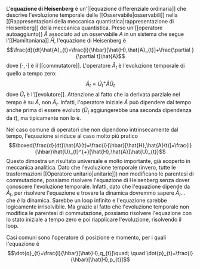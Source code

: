 L'**equazione di Heisenberg** è un'[[equazione differenziale ordinaria]] che descrive l'evoluzione temporale delle [[Osservabile|osservabili]] nella [[Rappresentazioni della meccanica quantistica|rappresentazione di Heisenberg]] della meccanica quantistica. Preso un'[[operatore autoaggiunto]] $\hat{A}$ associato ad un osservabile $A$ in un sistema che segue l'[[Hamiltoniana]] $\hat{H}$, l'equazione di Heisenberg è
$$\frac{d}{dt}\hat{A}_{t}=\frac{i}{\hbar}[\hat{H},\hat{A}_{t}]+\frac{\partial }{\partial t}\hat{A}$$
dove $[\cdot,\cdot]$ è il [[commutatore]]. L'operatore $\hat{A}_{t}$ è l'evoluzione temporale di quello a tempo zero:
$$\hat{A}_{t}=\hat{U}_{t}^{+}\hat{A}\hat{U}_{t}$$
dove $\hat{U}_{t}$ è l'[[evolutore]]. Attenzione al fatto che la derivata parziale nel tempo è su $\hat{A}$, non $\hat{A}_{t}$. Infatti, l'operatore iniziale $\hat{A}$ può dipendere dal tempo anche prima di essere evoluto ($\hat{U}_{t}$ aggiungerebbe una seconda dipendenza da $t$), ma tipicamente non lo è.

Nel caso comune di operatori che non dipendono intrinsecamente dal tempo, l'equazione si riduce al caso molto più pratico
$$\boxed{\frac{d}{dt}\hat{A}(t)=\frac{i}{\hbar}[\hat{H},\hat{A}(t)]=\frac{i}{\hbar}\hat{U}_{t}^{+}[\hat{H},\hat{A}]\hat{U}_{t}}$$
Questo dimostra un risultato universale e molto importante, già scoperto in meccanica analitica. Dato che l'evoluzione temporale (invero, tutte le trasformazioni [[Operatore unitario|unitarie]]) non modificano le parentesi di commutazione, possiamo risolvere l'equazione di Heisenberg senza dover conoscere l'evoluzione temporale. Infatti, dato che l'equazione dipende da $\hat{A}_{t}$, per risolvere l'equazione e trovare la dinamica dovremmo sapere $\hat{A}_{t}$... che *è* la dinamica. Sarebbe un loop infinito e l'equazione sarebbe logicamente irrisolvibile. Ma grazie al fatto che l'evoluzione temporale non modifica le parentesi di commutazione, possiamo risolvere l'equazione con lo stato iniziale a tempo zero e poi riapplicare l'evoluzione, risolvendo il loop.

Casi comuni sono l'operatore di posizione e momento, per i quali l'equazione è
$$\dot{q}_{t}=\frac{i}{\hbar}[\hat{H},q_{t}]\quad; \quad \dot{p}_{t}=\frac{i}{\hbar}[\hat{H},p_{t}]$$

